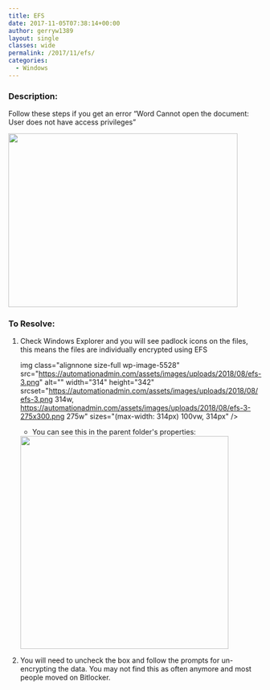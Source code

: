 ```yaml
---
title: EFS
date: 2017-11-05T07:38:14+00:00
author: gerryw1389
layout: single
classes: wide
permalink: /2017/11/efs/
categories:
  - Windows
---
```

<!--more-->

### Description:

Follow these steps if you get an error &#8220;Word Cannot open the document: User does not have access privileges&#8221;

   <img class="alignnone size-full wp-image-5529" src="https://automationadmin.com/assets/images/uploads/2018/08/efs-1.png" alt="" width="456" height="346" srcset="https://automationadmin.com/assets/images/uploads/2018/08/efs-1.png 456w, https://automationadmin.com/assets/images/uploads/2018/08/efs-1-300x228.png 300w" sizes="(max-width: 456px) 100vw, 456px" /> 

### To Resolve:

1. Check Windows Explorer and you will see padlock icons on the files, this means the files are individually encrypted using EFS

   img class="alignnone size-full wp-image-5528" src="https://automationadmin.com/assets/images/uploads/2018/08/efs-3.png" alt="" width="314" height="342" srcset="https://automationadmin.com/assets/images/uploads/2018/08/efs-3.png 314w, https://automationadmin.com/assets/images/uploads/2018/08/efs-3-275x300.png 275w" sizes="(max-width: 314px) 100vw, 314px" /> 

   - You can see this in the parent folder's properties:

   <img class="alignnone size-full wp-image-5527" src="https://automationadmin.com/assets/images/uploads/2018/08/efs-2.png" alt="" width="414" height="424" srcset="https://automationadmin.com/assets/images/uploads/2018/08/efs-2.png 414w, https://automationadmin.com/assets/images/uploads/2018/08/efs-2-293x300.png 293w" sizes="(max-width: 414px) 100vw, 414px" /> 

2. You will need to uncheck the box and follow the prompts for un-encrypting the data. You may not find this as often anymore and most people moved on Bitlocker.